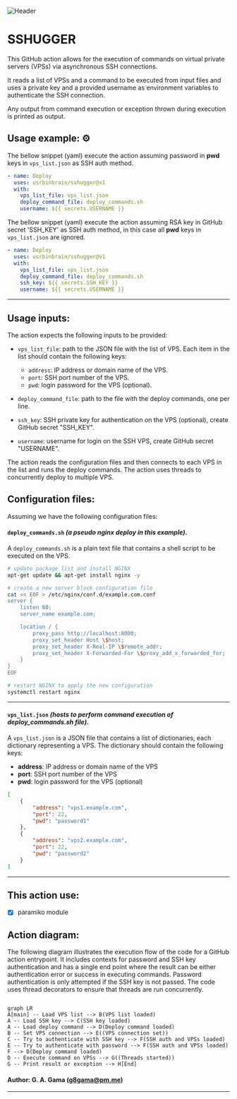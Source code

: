 
![Header](https://i.imgur.com/HZW0sjt.png)

# SSHUGGER

This GitHub action allows for the execution of commands on virtual private servers (VPSs) via asynchronous SSH connections.

It reads a list of VPSs and a command to be executed from input files and uses a private key and a provided username as environment variables to authenticate the SSH connection.

Any output from command execution or exception thrown during execution is printed as output.

## Usage example: :gear:

The bellow snippet (yaml) execute the action assuming password in __pwd__ keys in `vps_list.json` as SSH auth method.

```yml
- name: Deploy
  uses: usrbinbrain/sshugger@v1
  with:
    vps_list_file: vps_list.json
    deploy_command_file: deploy_commands.sh
    username: ${{ secrets.USERNAME }}

```

The bellow snippet (yaml) execute the action assuming RSA key in GitHub secret 'SSH_KEY' as SSH auth method, in this case all __pwd__ keys in `vps_list.json` are ignored.

```yml
- name: Deploy
  uses: usrbinbrain/sshugger@v1
  with:
    vps_list_file: vps_list.json
    deploy_command_file: deploy_commands.sh
    ssh_key: ${{ secrets.SSH_KEY }}
    username: ${{ secrets.USERNAME }}

```
---

## Usage inputs:

The action expects the following inputs to be provided:

- `vps_list_file`: path to the JSON file with the list of VPS. Each item in the list should contain the following keys:
  - `address`: IP address or domain name of the VPS.
  - `port`: SSH port number of the VPS.
  - `pwd`: login password for the VPS (optional).
 
- `deploy_command_file`: path to the file with the deploy commands, one per line.

- `ssh_key`: SSH private key for authentication on the VPS (optional), create GitHub secret "SSH_KEY".

- `username`: username for login on the SSH VPS, create GitHub secret "USERNAME".

The action reads the configuration files and then connects to each VPS in the list and runs the deploy commands. The action uses threads to concurrently deploy to multiple VPS.

## Configuration files:

Assuming we have the following configuration files:

#### __`deploy_commands.sh`__ *(a pseudo nginx deploy in this example)*.

A `deploy_commands.sh` is a plain text file that contains a shell script to be executed on the VPS.

```bash
# update package list and install NGINX
apt-get update && apt-get install nginx -y

# create a new server block configuration file
cat << EOF > /etc/nginx/conf.d/example.com.conf
server {
    listen 80;
    server_name example.com;

    location / {
        proxy_pass http://localhost:8000;
        proxy_set_header Host \$host;
        proxy_set_header X-Real-IP \$remote_addr;
        proxy_set_header X-Forwarded-For \$proxy_add_x_forwarded_for;
    }
}
EOF

# restart NGINX to apply the new configuration
systemctl restart nginx

```
---

#### __`vps_list.json`__ *(hosts to perform command execution of __deploy_commands.sh__ file)*.

A `vps_list.json` is a JSON file that contains a list of dictionaries, each dictionary representing a VPS. The dictionary should contain the following keys:

 - __address__: IP address or domain name of the VPS
 - __port__: SSH port number of the VPS
 - __pwd__: login password for the VPS (optional)

```json
[
    {
        "address": "vps1.example.com",
        "port": 22,
        "pwd": "password1"
    },
    {
        "address": "vps2.example.com",
        "port": 22,
        "pwd": "password2"
    }
]

```
---

## This action use:

- [x] paramiko module

## Action diagram:

The following diagram illustrates the execution flow of the code for a GitHub action entrypoint. It includes contexts for password and SSH key authentication and has a single end point where the result can be either authentication error or success in executing commands. Password authentication is only attempted if the SSH key is not passed. The code uses thread decorators to ensure that threads are run concurrently.

```mermaid

graph LR
A[main] -- Load VPS list --> B(VPS list loaded)
A -- Load SSH key --> C(SSH key loaded)
A -- Load deploy command --> D(Deploy command loaded)
B -- Set VPS connection --> E((VPS connection set))
C -- Try to authenticate with SSH key --> F(SSH auth and VPSs loaded)
E -- Try to authenticate with password --> F(SSH auth and VPSs loaded)
F --> D(Deploy command loaded)
D -- Execute command on VPSs --> G((Threads started))
G -- Print result or exception --> H[End]

```

#### Author: G. A. Gama (g8gama@pm.me)

---

